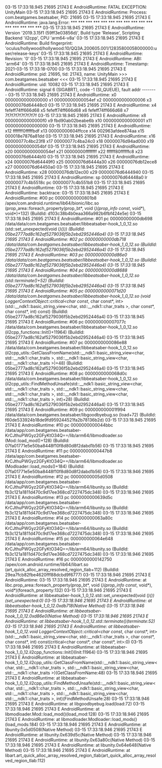 03-15 17:33:18.945 21695 21743 E AndroidRuntime: FATAL EXCEPTION: UnityMain
03-15 17:33:18.945 21695 21743 E AndroidRuntime: Process: com.beatgames.beatsaber, PID: 21695
03-15 17:33:18.945 21695 21743 E AndroidRuntime: java.lang.Error: *** *** *** *** *** *** *** *** *** *** *** *** *** *** *** ***
03-15 17:33:18.945 21695 21743 E AndroidRuntime: Version '2019.3.15f1 (59ff3e03856d)', Build type 'Release', Scripting Backend 'il2cpp', CPU 'arm64-v8a'
03-15 17:33:18.945 21695 21743 E AndroidRuntime: Build fingerprint: 'oculus/hollywood/hollywood:10/QQ3A.200605.001/12835800058000000:user/release-keys'
03-15 17:33:18.945 21695 21743 E AndroidRuntime: Revision: '0'
03-15 17:33:18.945 21695 21743 E AndroidRuntime: ABI: 'arm64'
03-15 17:33:18.945 21695 21743 E AndroidRuntime: Timestamp: 2021-03-15 17:33:18-0700
03-15 17:33:18.945 21695 21743 E AndroidRuntime: pid: 21695, tid: 21743, name: UnityMain  >>> com.beatgames.beatsaber <<<
03-15 17:33:18.945 21695 21743 E AndroidRuntime: uid: 10082
03-15 17:33:18.945 21695 21743 E AndroidRuntime: signal 6 (SIGABRT), code -1 (SI_QUEUE), fault addr --------
03-15 17:33:18.945 21695 21743 E AndroidRuntime:     x0  0000000000000000  x1  00000000000054ef  x2  0000000000000006  x3  00000076d64448c0
03-15 17:33:18.945 21695 21743 E AndroidRuntime:     x4  fefeff74ff666d68  x5  fefeff74ff666d68  x6  fefeff74ff666d68  x7  7f7f7f7f7f7f7f7f
03-15 17:33:18.945 21695 21743 E AndroidRuntime:     x8  00000000000000f0  x9  fbd90ab02beabe6b  x10 0000000000000001  x11 0000000000000000
03-15 17:33:18.945 21695 21743 E AndroidRuntime:     x12 fffffff0fffffbdf  x13 00000000604ffcce  x14 002963afdee874aa  x15 000018e7876a81dd
03-15 17:33:18.945 21695 21743 E AndroidRuntime:     x16 00000077c4bc23f8  x17 00000077c4ba24c0  x18 00000076d94ad000  x19 00000000000054bf
03-15 17:33:18.945 21695 21743 E AndroidRuntime:     x20 00000000000054ef  x21 00000000ffffffff  x22 ffffff80ffffffc8  x23 00000076d6444b10
03-15 17:33:18.945 21695 21743 E AndroidRuntime:     x24 00000076d64449f0  x25 00000076d6444a30  x26 00000076db12ece8  x27 00000076d64450a0
03-15 17:33:18.945 21695 21743 E AndroidRuntime:     x28 00000076db12ec00  x29 00000076d6444940
03-15 17:33:18.945 21695 21743 E AndroidRuntime:     sp  00000076d64448a0  lr  00000077c4b5518c  pc  00000077c4b551b8
03-15 17:33:18.945 21695 21743 E AndroidRuntime: 
03-15 17:33:18.945 21695 21743 E AndroidRuntime: backtrace:
03-15 17:33:18.945 21695 21743 E AndroidRuntime:       #00 pc 00000000000801b8  /apex/com.android.runtime/lib64/bionic/libc.so (prop_area::foreach_property(prop_bt*, void (*)(prop_info const*, void*), void*)+132) (BuildId: d103c38b4b0eaa366a982b6fbf424e5e)
03-15 17:33:18.945 21695 21743 E AndroidRuntime:       #01 pc 00000000000db698  /data/data/com.beatgames.beatsaber/libbeatsaber-hook_1_0_12.so (std::set_unexpected(void (*)())) (BuildId: 05be2777ad8c162af5279036f5b2ebd2952446a4)
03-15 17:33:18.945 21695 21743 E AndroidRuntime:       #02 pc 00000000000db718  /data/data/com.beatgames.beatsaber/libbeatsaber-hook_1_0_12.so (BuildId: 05be2777ad8c162af5279036f5b2ebd2952446a4)
03-15 17:33:18.945 21695 21743 E AndroidRuntime:       #03 pc 00000000000d86e0  /data/data/com.beatgames.beatsaber/libbeatsaber-hook_1_0_12.so (BuildId: 05be2777ad8c162af5279036f5b2ebd2952446a4)
03-15 17:33:18.945 21695 21743 E AndroidRuntime:       #04 pc 00000000000d8688  /data/data/com.beatgames.beatsaber/libbeatsaber-hook_1_0_12.so (std::terminate()+52) (BuildId: 05be2777ad8c162af5279036f5b2ebd2952446a4)
03-15 17:33:18.945 21695 21743 E AndroidRuntime:       #05 pc 0000000000071d20  /data/data/com.beatgames.beatsaber/libbeatsaber-hook_1_0_12.so (void LoggerContextObject::critical<char const*, char const*, int>(std::__ndk1::basic_string_view<char, std::__ndk1::char_traits<char> >, char const*, char const*, int) const) (BuildId: 05be2777ad8c162af5279036f5b2ebd2952446a4)
03-15 17:33:18.945 21695 21743 E AndroidRuntime:       #06 pc 000000000007077c  /data/data/com.beatgames.beatsaber/libbeatsaber-hook_1_0_12.so (il2cpp_functions::Init()+11964) (BuildId: 05be2777ad8c162af5279036f5b2ebd2952446a4)
03-15 17:33:18.945 21695 21743 E AndroidRuntime:       #07 pc 0000000000086e88  /data/data/com.beatgames.beatsaber/libbeatsaber-hook_1_0_12.so (il2cpp_utils::GetClassFromName(std::__ndk1::basic_string_view<char, std::__ndk1::char_traits<char> >, std::__ndk1::basic_string_view<char, std::__ndk1::char_traits<char> >)+48) (BuildId: 05be2777ad8c162af5279036f5b2ebd2952446a4)
03-15 17:33:18.945 21695 21743 E AndroidRuntime:       #08 pc 0000000000068d0c  /data/data/com.beatgames.beatsaber/libbeatsaber-hook_1_0_12.so (il2cpp_utils::FindMethodUnsafe(std::__ndk1::basic_string_view<char, std::__ndk1::char_traits<char> >, std::__ndk1::basic_string_view<char, std::__ndk1::char_traits<char> >, std::__ndk1::basic_string_view<char, std::__ndk1::char_traits<char> >, int)+28) (BuildId: 05be2777ad8c162af5279036f5b2ebd2952446a4)
03-15 17:33:18.945 21695 21743 E AndroidRuntime:       #09 pc 000000000001f994  /data/data/com.beatgames.beatsaber/libgoodbyebug.so (load+72) (BuildId: f60de533924b18de9fd959244521fa2b78136b2d)
03-15 17:33:18.945 21695 21743 E AndroidRuntime:       #10 pc 0000000000044bbc  /data/app/com.beatgames.beatsaber-KrCJthuPWGyz2GFyKtO34Q==/lib/arm64/libmodloader.so (Mod::load_mod()+128) (BuildId: 07fa01771e5e50ba8448f10f8d80d8f2dabd1b56)
03-15 17:33:18.945 21695 21743 E AndroidRuntime:       #11 pc 00000000000447b8  /data/app/com.beatgames.beatsaber-KrCJthuPWGyz2GFyKtO34Q==/lib/arm64/libmodloader.so (Modloader::load_mods()+184) (BuildId: 07fa01771e5e50ba8448f10f8d80d8f2dabd1b56)
03-15 17:33:18.946 21695 21743 E AndroidRuntime:       #12 pc 00000000005d0508  /data/app/com.beatgames.beatsaber-KrCJthuPWGyz2GFyKtO34Q==/lib/arm64/libunity.so (BuildId: fb3c121a1811d470c9d17ee368cd7227475dc348)
03-15 17:33:18.946 21695 21743 E AndroidRuntime:       #13 pc 0000000000639d5c  /data/app/com.beatgames.beatsaber-KrCJthuPWGyz2GFyKtO34Q==/lib/arm64/libunity.so (BuildId: fb3c121a1811d470c9d17ee368cd7227475dc348)
03-15 17:33:18.946 21695 21743 E AndroidRuntime:       #14 pc 000000000063a80c  /data/app/com.beatgames.beatsaber-KrCJthuPWGyz2GFyKtO34Q==/lib/arm64/libunity.so (BuildId: fb3c121a1811d470c9d17ee368cd7227475dc348)
03-15 17:33:18.946 21695 21743 E AndroidRuntime:       #15 pc 000000000064e648  /data/app/com.beatgames.beatsaber-KrCJthuPWGyz2GFyKtO34Q==/lib/arm64/libunity.so (BuildId: fb3c121a1811d470c9d17ee368cd7227475dc348)
03-15 17:33:18.946 21695 21743 E AndroidRuntime:       #16 pc 0000000000142750  /apex/com.android.runtime/lib64/libart.so (art_quick_alloc_array_resolved_region_tlab+112) (BuildId: 29ea7fcb82fbe4620fff88dcbd9f6777)
03-15 17:33:18.946 21695 21743 E AndroidRuntime: 
03-15 17:33:18.946 21695 21743 E AndroidRuntime: 	at libc.prop_area::foreach_property(prop_bt*, void (*)(prop_info const*, void*), void*)(foreach_property:132)
03-15 17:33:18.946 21695 21743 E AndroidRuntime: 	at libbeatsaber-hook_1_0_12.std::set_unexpected(void (*)())(set_unexpected:0)
03-15 17:33:18.946 21695 21743 E AndroidRuntime: 	at libbeatsaber-hook_1_0_12.0xdb718(Native Method)
03-15 17:33:18.946 21695 21743 E AndroidRuntime: 	at libbeatsaber-hook_1_0_12.0xd86e0(Native Method)
03-15 17:33:18.946 21695 21743 E AndroidRuntime: 	at libbeatsaber-hook_1_0_12.std::terminate()(terminate:52)
03-15 17:33:18.946 21695 21743 E AndroidRuntime: 	at libbeatsaber-hook_1_0_12.void LoggerContextObject::critical<char const*, char const*, int>(std::__ndk1::basic_string_view<char, std::__ndk1::char_traits<char> >, char const*, char const*, int) const(critical<char const*, char const*, int>:0)
03-15 17:33:18.946 21695 21743 E AndroidRuntime: 	at libbeatsaber-hook_1_0_12.il2cpp_functions::Init()(Init:11964)
03-15 17:33:18.946 21695 21743 E AndroidRuntime: 	at libbeatsaber-hook_1_0_12.il2cpp_utils::GetClassFromName(std::__ndk1::basic_string_view<char, std::__ndk1::char_traits<char> >, std::__ndk1::basic_string_view<char, std::__ndk1::char_traits<char> >)(GetClassFromName:48)
03-15 17:33:18.946 21695 21743 E AndroidRuntime: 	at libbeatsaber-hook_1_0_12.il2cpp_utils::FindMethodUnsafe(std::__ndk1::basic_string_view<char, std::__ndk1::char_traits<char> >, std::__ndk1::basic_string_view<char, std::__ndk1::char_traits<char> >, std::__ndk1::basic_string_view<char, std::__ndk1::char_traits<char> >, int)(FindMethodUnsafe:28)
03-15 17:33:18.946 21695 21743 E AndroidRuntime: 	at libgoodbyebug.load(load:72)
03-15 17:33:18.946 21695 21743 E AndroidRuntime: 	at libmodloader.Mod::load_mod()(load_mod:128)
03-15 17:33:18.946 21695 21743 E AndroidRuntime: 	at libmodloader.Modloader::load_mods()(load_mods:184)
03-15 17:33:18.946 21695 21743 E AndroidRuntime: 	at libunity.0x5d0508(Native Method)
03-15 17:33:18.946 21695 21743 E AndroidRuntime: 	at libunity.0x639d5c(Native Method)
03-15 17:33:18.946 21695 21743 E AndroidRuntime: 	at libunity.0x63a80c(Native Method)
03-15 17:33:18.946 21695 21743 E AndroidRuntime: 	at libunity.0x64e648(Native Method)
03-15 17:33:18.946 21695 21743 E AndroidRuntime: 	at libart.art_quick_alloc_array_resolved_region_tlab(art_quick_alloc_array_resolved_region_tlab:112)
